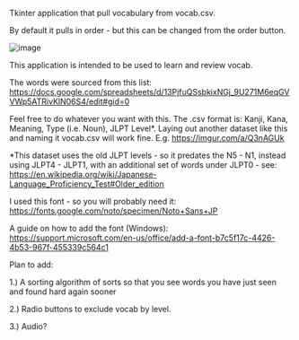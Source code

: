 Tkinter application that pull vocabulary from vocab.csv.

By default it pulls in order - but this can be changed from the order button.

![image](https://github.com/kona-13/JP-Vocab-GUI/assets/77511759/e20e9e44-2696-4a3d-a787-3e02d7b74e16)


This application is intended to be used to learn and review vocab.

The words were sourced from this list: https://docs.google.com/spreadsheets/d/13PjfuQSsbkixNGj_9U271M6eqGVVWp5ATRivKlN06S4/edit#gid=0

Feel free to do whatever you want with this. The .csv format is: Kanji, Kana, Meaning, Type (i.e. Noun), JLPT Level*. Laying out another dataset like this and naming it vocab.csv will work fine. E.g. https://imgur.com/a/Q3nAGUk

*This dataset uses the old JLPT levels - so it predates the N5 - N1, instead using JLPT4 - JLPT1, with an additional set of words under JLPT0 - see: https://en.wikipedia.org/wiki/Japanese-Language_Proficiency_Test#Older_edition

I used this font - so you will probably need it: https://fonts.google.com/noto/specimen/Noto+Sans+JP

A guide on how to add the font (Windows): https://support.microsoft.com/en-us/office/add-a-font-b7c5f17c-4426-4b53-967f-455339c564c1

Plan to add:

1.) A sorting algorithm of sorts so that you see words you have just seen and found hard again sooner

2.) Radio buttons to exclude vocab by level.

3.) Audio?
